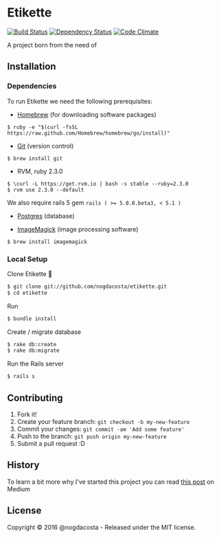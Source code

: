 # Etikette
[![Build Status](https://travis-ci.org/nogdacosta/etikette.svg?branch=master)](https://travis-ci.org/nogdacosta/etikette) [![Dependency Status](https://gemnasium.com/badges/github.com/nogdacosta/etikette.svg)](https://gemnasium.com/github.com/nogdacosta/etikette) [![Code Climate](https://codeclimate.com/github/nogdacosta/etikette/badges/gpa.svg)](https://codeclimate.com/github/nogdacosta/etikette)

A project born from the need of


## Installation

### Dependencies
To run Etikette we need the following prerequisites:

* [Homebrew](http://brew.sh/) (for downloading software packages)

```
$ ruby -e "$(curl -fsSL https://raw.github.com/Homebrew/homebrew/go/install)"
```

* [Git](http://git-scm.com/) (version control)

```
$ brew install git
```

* RVM, ruby 2.3.0

```
$ \curl -L https://get.rvm.io | bash -s stable --ruby=2.3.0
$ rvm use 2.3.0 --default
```

We also require rails 5 gem `rails ( >= 5.0.0.beta3, < 5.1 )`

* [Postgres](https://devcenter.heroku.com/articles/heroku-postgresql#local-setup) (database)

* [ImageMagick](http://www.imagemagick.org/script/index.php) (image processing software)

```
$ brew install imagemagick
```

### Local Setup

Clone Etikette :bookmark:

```bash
$ git clone git://github.com/nogdacosta/etikette.git
$ cd etikette
```
Run
```bash
$ bundle install
```

Create / migrate database
```bash
$ rake db:create
$ rake db:migrate
```

Run the Rails server
```bash
$ rails s
```

## Contributing

1. Fork it!
2. Create your feature branch: `git checkout -b my-new-feature`
3. Commit your changes: `git commit -am 'Add some feature'`
4. Push to the branch: `git push origin my-new-feature`
5. Submit a pull request :D

## History

To learn a bit more why I've started this project you can read [this post](https://medium.com/@nogdacosta/a063d4cd04a8) on Medium


## License

Copyright &copy; 2016 @nogdacosta - Released under the MIT license.
